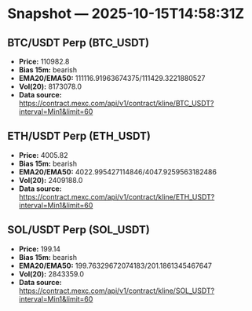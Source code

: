 # Snapshot — 2025-10-15T14:58:31Z

## BTC/USDT Perp (BTC_USDT)
- **Price:** 110982.8
- **Bias 15m:** bearish
- **EMA20/EMA50:** 111116.91963674375/111429.3221880527
- **Vol(20):** 8173078.0
- **Data source:** https://contract.mexc.com/api/v1/contract/kline/BTC_USDT?interval=Min1&limit=60

## ETH/USDT Perp (ETH_USDT)
- **Price:** 4005.82
- **Bias 15m:** bearish
- **EMA20/EMA50:** 4022.995427114846/4047.9259563182486
- **Vol(20):** 2409188.0
- **Data source:** https://contract.mexc.com/api/v1/contract/kline/ETH_USDT?interval=Min1&limit=60

## SOL/USDT Perp (SOL_USDT)
- **Price:** 199.14
- **Bias 15m:** bearish
- **EMA20/EMA50:** 199.76329672074183/201.1861345467647
- **Vol(20):** 2843359.0
- **Data source:** https://contract.mexc.com/api/v1/contract/kline/SOL_USDT?interval=Min1&limit=60
